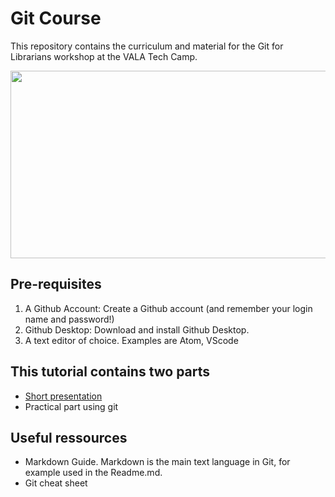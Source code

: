 # Git Course

This repository contains the curriculum and material for the Git for Librarians workshop at the VALA Tech Camp.

<img align="center" src="https://upload.wikimedia.org/wikipedia/commons/e/e0/Git-logo.svg"  width="600" height="300">

## Pre-requisites

1. A Github Account: Create a Github account (and remember your login name and password!)
2. Github Desktop: Download and install Github Desktop.
3. A text editor of choice. Examples are Atom, VScode

## This tutorial contains two parts

- <a href="https://github.com/likeajumprope/Git_for_librarians/blob/main/Git.html">Short presentation</a>
- Practical part using git

## Useful ressources

- Markdown Guide. Markdown is the main text language in Git, for example used in the Readme.md.
- Git cheat sheet

